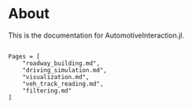 # About

This is the documentation for AutomotiveInteraction.jl.

```@contents

Pages = [
    "roadway_building.md",
    "driving_simulation.md",
    "visualization.md",
    "veh_track_reading.md",
    "filtering.md"
]
```
